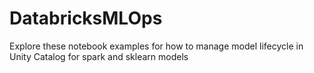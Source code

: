# DatabricksMLOps

Explore these notebook examples for how to manage model lifecycle in Unity Catalog for spark and sklearn models 
